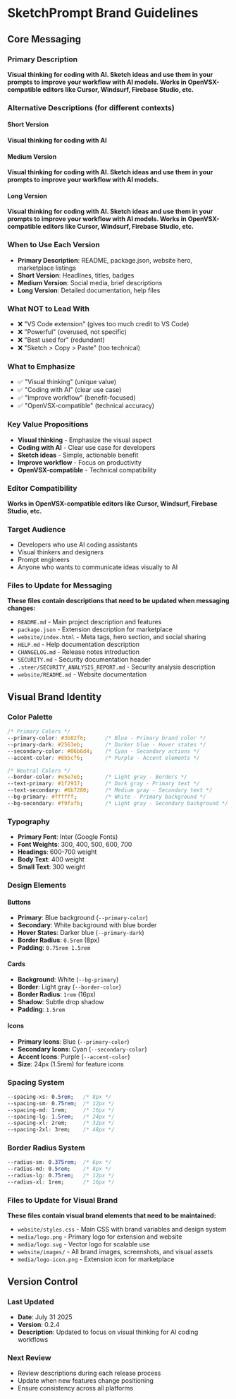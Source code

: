 # SketchPrompt Brand Guidelines

## Core Messaging

### Primary Description
**Visual thinking for coding with AI. Sketch ideas and use them in your prompts to improve your workflow with AI models. Works in OpenVSX-compatible editors like Cursor, Windsurf, Firebase Studio, etc.**

### Alternative Descriptions (for different contexts)

#### Short Version
**Visual thinking for coding with AI**

#### Medium Version  
**Visual thinking for coding with AI. Sketch ideas and use them in your prompts to improve your workflow with AI models.**

#### Long Version
**Visual thinking for coding with AI. Sketch ideas and use them in your prompts to improve your workflow with AI models. Works in OpenVSX-compatible editors like Cursor, Windsurf, Firebase Studio, etc.**

### When to Use Each Version
- **Primary Description**: README, package.json, website hero, marketplace listings
- **Short Version**: Headlines, titles, badges
- **Medium Version**: Social media, brief descriptions
- **Long Version**: Detailed documentation, help files

### What NOT to Lead With
- ❌ "VS Code extension" (gives too much credit to VS Code)
- ❌ "Powerful" (overused, not specific)
- ❌ "Best used for" (redundant)
- ❌ "Sketch > Copy > Paste" (too technical)

### What to Emphasize
- ✅ "Visual thinking" (unique value)
- ✅ "Coding with AI" (clear use case)
- ✅ "Improve workflow" (benefit-focused)
- ✅ "OpenVSX-compatible" (technical accuracy)

### Key Value Propositions
- **Visual thinking** - Emphasize the visual aspect
- **Coding with AI** - Clear use case for developers
- **Sketch ideas** - Simple, actionable benefit
- **Improve workflow** - Focus on productivity
- **OpenVSX-compatible** - Technical compatibility

### Editor Compatibility
**Works in OpenVSX-compatible editors like Cursor, Windsurf, Firebase Studio, etc.**

### Target Audience
- Developers who use AI coding assistants
- Visual thinkers and designers
- Prompt engineers
- Anyone who wants to communicate ideas visually to AI

### Files to Update for Messaging
**These files contain descriptions that need to be updated when messaging changes:**
- `README.md` - Main project description and features
- `package.json` - Extension description for marketplace
- `website/index.html` - Meta tags, hero section, and social sharing
- `HELP.md` - Help documentation description
- `CHANGELOG.md` - Release notes introduction
- `SECURITY.md` - Security documentation header
- `.steer/SECURITY_ANALYSIS_REPORT.md` - Security analysis description
- `website/README.md` - Website documentation

## Visual Brand Identity

### Color Palette
```css
/* Primary Colors */
--primary-color: #3b82f6;      /* Blue - Primary brand color */
--primary-dark: #2563eb;       /* Darker blue - Hover states */
--secondary-color: #06b6d4;    /* Cyan - Secondary actions */
--accent-color: #8b5cf6;       /* Purple - Accent elements */

/* Neutral Colors */
--border-color: #e5e7eb;       /* Light gray - Borders */
--text-primary: #1f2937;       /* Dark gray - Primary text */
--text-secondary: #6b7280;     /* Medium gray - Secondary text */
--bg-primary: #ffffff;         /* White - Primary background */
--bg-secondary: #f9fafb;       /* Light gray - Secondary background */
```

### Typography
- **Primary Font**: Inter (Google Fonts)
- **Font Weights**: 300, 400, 500, 600, 700
- **Headings**: 600-700 weight
- **Body Text**: 400 weight
- **Small Text**: 300 weight

### Design Elements

#### Buttons
- **Primary**: Blue background (`--primary-color`)
- **Secondary**: White background with blue border
- **Hover States**: Darker blue (`--primary-dark`)
- **Border Radius**: `0.5rem` (8px)
- **Padding**: `0.75rem 1.5rem`

#### Cards
- **Background**: White (`--bg-primary`)
- **Border**: Light gray (`--border-color`)
- **Border Radius**: `1rem` (16px)
- **Shadow**: Subtle drop shadow
- **Padding**: `1.5rem`

#### Icons
- **Primary Icons**: Blue (`--primary-color`)
- **Secondary Icons**: Cyan (`--secondary-color`)
- **Accent Icons**: Purple (`--accent-color`)
- **Size**: 24px (1.5rem) for feature icons

### Spacing System
```css
--spacing-xs: 0.5rem;   /* 8px */
--spacing-sm: 0.75rem;  /* 12px */
--spacing-md: 1rem;     /* 16px */
--spacing-lg: 1.5rem;   /* 24px */
--spacing-xl: 2rem;     /* 32px */
--spacing-2xl: 3rem;    /* 48px */
```

### Border Radius System
```css
--radius-sm: 0.375rem;  /* 6px */
--radius-md: 0.5rem;    /* 8px */
--radius-lg: 0.75rem;   /* 12px */
--radius-xl: 1rem;      /* 16px */
```

### Files to Update for Visual Brand
**These files contain visual brand elements that need to be maintained:**
- `website/styles.css` - Main CSS with brand variables and design system
- `media/logo.png` - Primary logo for extension and website
- `media/logo.svg` - Vector logo for scalable use
- `website/images/` - All brand images, screenshots, and visual assets
- `media/logo-icon.png` - Extension icon for marketplace

## Version Control

### Last Updated
- **Date**: July 31 2025
- **Version**: 0.2.4
- **Description**: Updated to focus on visual thinking for AI coding workflows

### Next Review
- Review descriptions during each release process
- Update when new features change positioning
- Ensure consistency across all platforms 